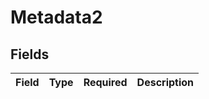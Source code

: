 # Metadata2


## Fields

| Field       | Type        | Required    | Description |
| ----------- | ----------- | ----------- | ----------- |